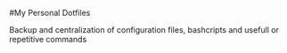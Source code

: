 #My Personal Dotfiles

Backup and centralization of configuration files, bashcripts and usefull or repetitive commands
